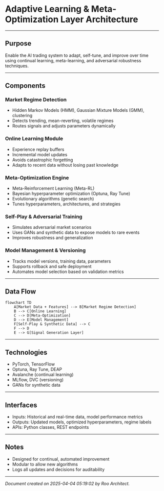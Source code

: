 # Adaptive Learning & Meta-Optimization Layer Architecture

---

## Purpose

Enable the AI trading system to adapt, self-tune, and improve over time using continual learning, meta-learning, and adversarial robustness techniques.

---

## Components

### Market Regime Detection

- Hidden Markov Models (HMM), Gaussian Mixture Models (GMM), clustering
- Detects trending, mean-reverting, volatile regimes
- Routes signals and adjusts parameters dynamically

### Online Learning Module

- Experience replay buffers
- Incremental model updates
- Avoids catastrophic forgetting
- Adapts to recent data without losing past knowledge

### Meta-Optimization Engine

- Meta-Reinforcement Learning (Meta-RL)
- Bayesian hyperparameter optimization (Optuna, Ray Tune)
- Evolutionary algorithms (genetic search)
- Tunes hyperparameters, architectures, and strategies

### Self-Play & Adversarial Training

- Simulates adversarial market scenarios
- Uses GANs and synthetic data to expose models to rare events
- Improves robustness and generalization

### Model Management & Versioning

- Tracks model versions, training data, parameters
- Supports rollback and safe deployment
- Automates model selection based on validation metrics

---

## Data Flow

```mermaid
flowchart TD
    A[Market Data + Features] --> B[Market Regime Detection]
    B --> C[Online Learning]
    C --> D[Meta-Optimization]
    D --> E[Model Management]
    F[Self-Play & Synthetic Data] --> C
    F --> D
    E --> G[Signal Generation Layer]
```

---

## Technologies

- PyTorch, TensorFlow
- Optuna, Ray Tune, DEAP
- Avalanche (continual learning)
- MLflow, DVC (versioning)
- GANs for synthetic data

---

## Interfaces

- Inputs: Historical and real-time data, model performance metrics
- Outputs: Updated models, optimized hyperparameters, regime labels
- APIs: Python classes, REST endpoints

---

## Notes

- Designed for continual, automated improvement
- Modular to allow new algorithms
- Logs all updates and decisions for auditability

---

*Document created on 2025-04-04 05:19:02 by Roo Architect.*